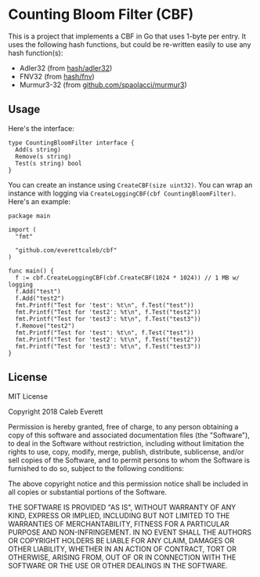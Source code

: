 # Counting Bloom Filter (CBF)
This is a project that implements a CBF in Go that uses 1-byte per entry. It uses the following hash functions, but could be re-written easily to use any hash function(s):

- Adler32 (from [hash/adler32](https://golang.org/pkg/hash/adler32/))
- FNV32 (from [hash/fnv](https://golang.org/pkg/hash/fnv/))
- Murmur3-32 (from [github.com/spaolacci/murmur3](https://github.com/spaolacci/murmur3))

## Usage
Here's the interface:

    type CountingBloomFilter interface {
      Add(s string)
      Remove(s string)
      Test(s string) bool
    }

You can create an instance using `CreateCBF(size uint32)`. You can wrap an instance with logging via `CreateLoggingCBF(cbf CountingBloomFilter)`. Here's an example:

    package main

    import (
      "fmt"

      "github.com/everettcaleb/cbf"
    )

    func main() {
      f := cbf.CreateLoggingCBF(cbf.CreateCBF(1024 * 1024)) // 1 MB w/ logging
      f.Add("test")
      f.Add("test2")
      fmt.Printf("Test for 'test': %t\n", f.Test("test"))
      fmt.Printf("Test for 'test2': %t\n", f.Test("test2"))
      fmt.Printf("Test for 'test3': %t\n", f.Test("test3"))
      f.Remove("test2")
      fmt.Printf("Test for 'test': %t\n", f.Test("test"))
      fmt.Printf("Test for 'test2': %t\n", f.Test("test2"))
      fmt.Printf("Test for 'test3': %t\n", f.Test("test3"))
    }

## License
MIT License

Copyright 2018 Caleb Everett

Permission is hereby granted, free of charge, to any person obtaining a copy
of this software and associated documentation files (the "Software"), to deal
in the Software without restriction, including without limitation the rights
to use, copy, modify, merge, publish, distribute, sublicense, and/or sell
copies of the Software, and to permit persons to whom the Software is
furnished to do so, subject to the following conditions:

The above copyright notice and this permission notice shall be included in all
copies or substantial portions of the Software.

THE SOFTWARE IS PROVIDED "AS IS", WITHOUT WARRANTY OF ANY KIND, EXPRESS OR
IMPLIED, INCLUDING BUT NOT LIMITED TO THE WARRANTIES OF MERCHANTABILITY,
FITNESS FOR A PARTICULAR PURPOSE AND NON-INFRINGEMENT. IN NO EVENT SHALL THE
AUTHORS OR COPYRIGHT HOLDERS BE LIABLE FOR ANY CLAIM, DAMAGES OR OTHER
LIABILITY, WHETHER IN AN ACTION OF CONTRACT, TORT OR OTHERWISE, ARISING FROM,
OUT OF OR IN CONNECTION WITH THE SOFTWARE OR THE USE OR OTHER DEALINGS IN THE
SOFTWARE.
